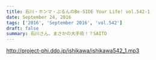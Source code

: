 ```yaml
---
title: 石川・ホンマ・ぶるんのBe-SIDE Your Life! vol.542-1
date: September 24, 2016
tags: ['2016', 'September 2016', 'vol.542']
draft: false
summary: 石川さん、まさかの大手術！？SAITO
---
```


http://project-phi.ddo.jp/ishikawa/ishikawa542_1.mp3